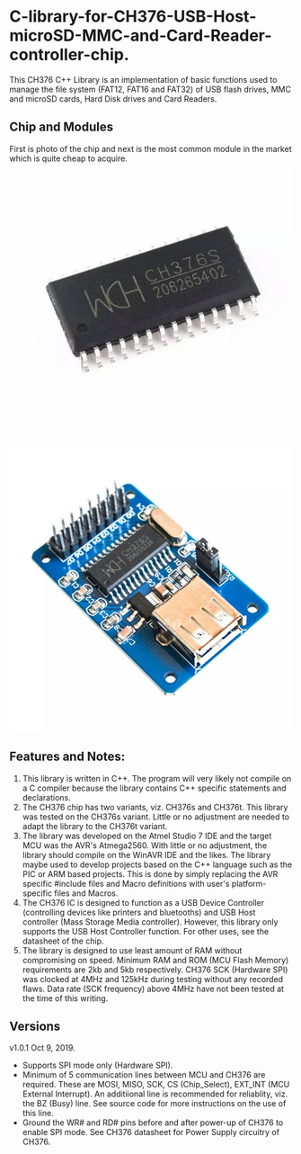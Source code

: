 # C-library-for-CH376-USB-Host-microSD-MMC-and-Card-Reader-controller-chip.
This CH376 C++ Library is an implementation of basic functions used to manage the file system (FAT12, FAT16 and FAT32) of USB flash drives, MMC and microSD cards, Hard Disk drives and Card Readers.
## Chip and Modules
First is photo of the chip and next is the most common module in the market which is quite cheap to acquire.
![Alt text](Ch376_and_Modules/CH376S_IC.jpg?raw=true "CH376")
![Alt text](Ch376_and_Modules/Module_1.jpg?raw=true "Common Module")

## Features and Notes:
1. This library is written in C++. The program will very likely not compile on a C compiler because the library contains C++ specific statements and declarations. 
2. The CH376 chip has two variants, viz. CH376s and CH376t. This library was tested on the CH376s variant. Little or no adjustment are needed to adapt the library to the CH376t variant.
3. The library was developed on the Atmel Studio 7 IDE and the target MCU was the AVR's Atmega2560. With little or no adjustment, the library should compile on the WinAVR IDE and the likes.
The library maybe used to develop projects based on the C++ language such as the PIC or ARM based projects. This is done by simply replacing the AVR specific #include files and Macro definitions with user's platform-specific files and Macros.
4. The CH376 IC is designed to function as a USB Device Controller (controlling devices like printers and bluetooths) and USB Host controller (Mass Storage Media controller). However, this library only supports the USB Host Controller function. For other uses, see the datasheet of the chip.
5. The library is designed to use least amount of RAM without compromising on speed. Minimum RAM and ROM (MCU Flash Memory) requirements are 2kb and 5kb respectively. CH376 SCK (Hardware SPI) was clocked at 4MHz and 125kHz during testing without any recorded flaws. Data rate (SCK frequency) above 4MHz have not been tested at the time of this writing.

## Versions
v1.0.1 Oct 9, 2019.
- Supports SPI mode only (Hardware SPI).
- Minimum of 5 communication lines between MCU and CH376 are required. These are MOSI, MISO, SCK, CS (Chip_Select), EXT_INT (MCU External Interrupt). An additiional line is recommended for reliablity, viz. the BZ (Busy) line. See source code for more instructions on the use of this line.
- Ground the WR# and RD# pins before and after power-up of CH376 to enable SPI mode. See CH376 datasheet for Power Supply circuitry of CH376. 
